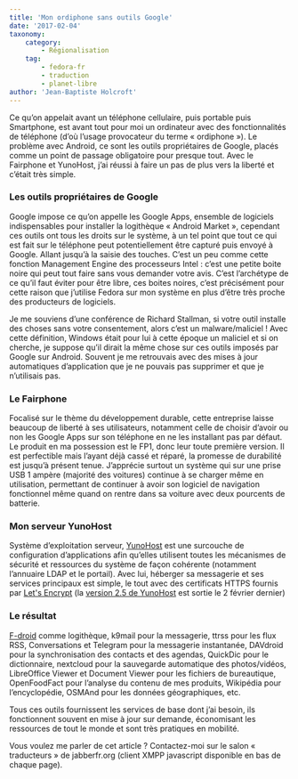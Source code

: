 ```yaml
---
title: 'Mon ordiphone sans outils Google'
date: '2017-02-04'
taxonomy:
    category:
        - Régionalisation
    tag:
        - fedora-fr
        - traduction
        - planet-libre
author: 'Jean-Baptiste Holcroft'
---
```


Ce qu’on appelait avant un téléphone cellulaire, puis portable puis Smartphone, est avant tout pour moi un ordinateur avec des fonctionnalités de téléphone (d’où l’usage provocateur du terme « ordiphone »). Le problème avec Android, ce sont les outils propriétaires de Google, placés comme un point de passage obligatoire pour presque tout. Avec le Fairphone et YunoHost, j’ai réussi à faire un pas de plus vers la liberté et c’était très simple.

### Les outils propriétaires de Google

Google impose ce qu’on appelle les Google Apps, ensemble de logiciels indispensables pour installer la logithèque « Android Market », cependant ces outils ont tous les droits sur le système, à un tel point que tout ce qui est fait sur le téléphone peut potentiellement être capturé puis envoyé à Google. Allant jusqu’à la saisie des touches.
C’est un peu comme cette fonction Management Engine des processeurs Intel : c’est une petite boite noire qui peut tout faire sans vous demander votre avis. C’est l’archétype de ce qu’il faut éviter pour être libre, ces boites noires, c’est précisément pour cette raison que j’utilise Fedora sur mon système en plus d’être très proche des producteurs de logiciels.

Je me souviens d’une conférence de Richard Stallman, si votre outil installe des choses sans votre consentement, alors c’est un malware/maliciel ! Avec cette définition, Windows était pour lui à cette époque un maliciel et si on cherche, je suppose qu’il dirait la même chose sur ces outils imposés par Google sur Android. Souvent je me retrouvais avec des mises à jour automatiques d’application que je ne pouvais pas supprimer et que je n’utilisais pas.

### Le Fairphone

Focalisé sur le thème du développement durable, cette entreprise laisse beaucoup de liberté à ses utilisateurs, notamment celle de choisir d’avoir ou non les Google Apps sur son téléphone en ne les installant pas par défaut. Le produit en ma possession est le FP1, donc leur toute première version. Il est perfectible mais l’ayant déjà cassé et réparé, la promesse de durabilité est jusqu’à présent tenue. J’apprécie surtout un système qui sur une prise USB 1 ampère (majorité des voitures) continue à se charger même en utilisation, permettant de continuer à avoir son logiciel de navigation fonctionnel même quand on rentre dans sa voiture avec deux pourcents de batterie.

### Mon serveur YunoHost

Système d’exploitation serveur, [YunoHost](http://yunohost.org) est une surcouche de configuration d’applications afin qu’elles utilisent toutes les mécanismes de sécurité et ressources du système de façon cohérente (notamment l’annuaire LDAP et le portail). Avec lui, héberger sa messagerie et ses services principaux est simple, le tout avec des certificats HTTPS fournis par [Let's Encrypt](https://letsencrypt.org) (la [version 2.5 de YunoHost](https://forum.yunohost.org/t/sortie-de-yunohost-2-5-chelsea-manning-yunohost-2-5-release-chelsea-manning/2393) est sortie le 2 février dernier)

### Le résultat

[F-droid](https://f-droid.org) comme logithèque, k9mail pour la messagerie, ttrss pour les flux RSS, Conversations et Telegram pour la messagerie instantanée, DAVdroid pour la synchronisation des contacts et des agendas, QuickDic pour le dictionnaire, nextcloud pour la sauvegarde automatique des photos/vidéos, LibreOffice Viewer et Document Viewer pour les fichiers de bureautique, OpenFoodFact pour l’analyse du contenu de mes produits, Wikipédia pour l’encyclopédie, OSMAnd pour les données géographiques, etc.

Tous ces outils fournissent les services de base dont j’ai besoin, ils fonctionnent souvent en mise à jour sur demande, économisant les ressources de tout le monde et sont très pratiques en mobilité.

Vous voulez me parler de cet article ? Contactez-moi sur le salon « traducteurs » de jabberfr.org (client XMPP javascript disponible en bas de chaque page).
